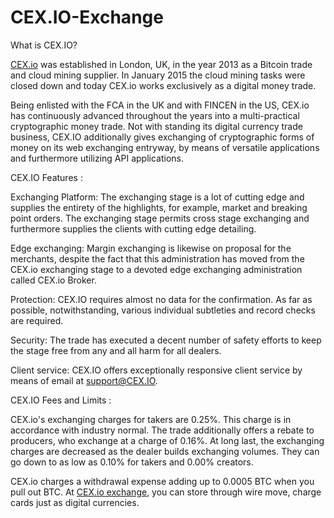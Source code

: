 # CEX.IO-Exchange

What is CEX.IO? 

<a href="https://coinpedia.org/exchange/cex-io/">CEX.io</A> was established in London, UK, in the year 2013 as a Bitcoin trade and cloud mining supplier. In January 2015 the cloud mining tasks were closed down and today CEX.io works exclusively as a digital money trade. 

Being enlisted with the FCA in the UK and with FINCEN in the US, CEX.io has continuously advanced throughout the years into a multi-practical cryptographic money trade. Not with standing its digital currency trade business, CEX.IO additionally gives exchanging of cryptographic forms of money on its web exchanging entryway, by means of versatile applications and furthermore utilizing API applications. 

CEX.IO Features :

Exchanging Platform: The exchanging stage is a lot of cutting edge and supplies the entirety of the highlights, for example, market and breaking point orders. The exchanging stage permits cross stage exchanging and furthermore supplies the clients with cutting edge detailing. 

Edge exchanging: Margin exchanging is likewise on proposal for the merchants, despite the fact that this administration has moved from the CEX.io exchanging stage to a devoted edge exchanging administration called CEX.io Broker. 

Protection: CEX.IO requires almost no data for the confirmation. As far as possible, notwithstanding, various individual subtleties and record checks are required.

Security: The trade has executed a decent number of safety efforts to keep the stage free from any and all harm for all dealers. 

Client service: CEX.IO offers exceptionally responsive client service by means of email at support@CEX.IO. 

CEX.IO Fees and Limits :

CEX.io's exchanging charges for takers are 0.25%. This charge is in accordance with industry normal. The trade additionally offers a rebate to producers, who exchange at a charge of 0.16%. At long last, the exchanging charges are decreased as the dealer builds exchanging volumes. They can go down to as low as 0.10% for takers and 0.00% creators. 

CEX.io charges a withdrawal expense adding up to 0.0005 BTC when you pull out BTC. At <a href="https://coinpedia.org/exchange/cex-io/">CEX.io exchange</A>, you can store through wire move, charge cards just as digital currencies.
